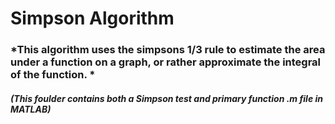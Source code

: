 # **Simpson Algorithm**
### *This algorithm uses the simpsons 1/3 rule to estimate the area under a function on a graph, or rather approximate the integral of the function. *
#### *(This foulder contains both a Simpson test and primary function .m file in MATLAB)*
